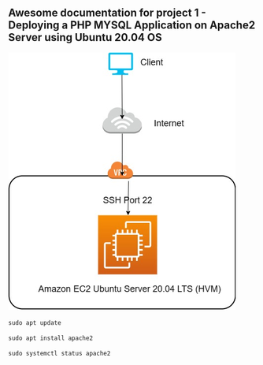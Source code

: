 ## Awesome documentation for project 1 - Deploying a PHP MYSQL Application on Apache2 Server using Ubuntu 20.04 OS

![alt text](./images/Project-1.jpg)

`sudo apt update`



`sudo apt install apache2`

`sudo systemctl status apache2`